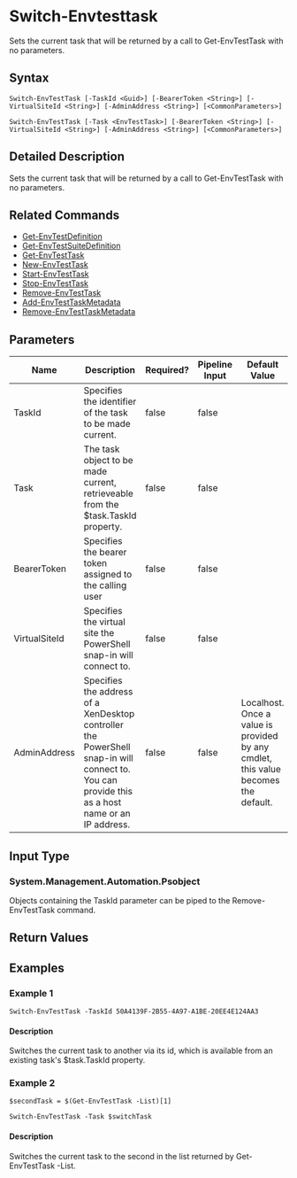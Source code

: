 ﻿
# Switch-Envtesttask
Sets the current task that will be returned by a call to Get-EnvTestTask with no parameters.
## Syntax
```
Switch-EnvTestTask [-TaskId <Guid>] [-BearerToken <String>] [-VirtualSiteId <String>] [-AdminAddress <String>] [<CommonParameters>]

Switch-EnvTestTask [-Task <EnvTestTask>] [-BearerToken <String>] [-VirtualSiteId <String>] [-AdminAddress <String>] [<CommonParameters>]
```
## Detailed Description
Sets the current task that will be returned by a call to Get-EnvTestTask with no parameters.


## Related Commands

* [Get-EnvTestDefinition](../Get-EnvTestDefinition/)
* [Get-EnvTestSuiteDefinition](../Get-EnvTestSuiteDefinition/)
* [Get-EnvTestTask](../Get-EnvTestTask/)
* [New-EnvTestTask](../New-EnvTestTask/)
* [Start-EnvTestTask](../Start-EnvTestTask/)
* [Stop-EnvTestTask](../Stop-EnvTestTask/)
* [Remove-EnvTestTask](../Remove-EnvTestTask/)
* [Add-EnvTestTaskMetadata](../Add-EnvTestTaskMetadata/)
* [Remove-EnvTestTaskMetadata](../Remove-EnvTestTaskMetadata/)
## Parameters
| Name   | Description | Required? | Pipeline Input | Default Value |
| --- | --- | --- | --- | --- |
| TaskId | Specifies the identifier of the task to be made current. | false | false |  |
| Task | The task object to be made current, retrieveable from the \$task.TaskId property. | false | false |  |
| BearerToken | Specifies the bearer token assigned to the calling user | false | false |  |
| VirtualSiteId | Specifies the virtual site the PowerShell snap-in will connect to. | false | false |  |
| AdminAddress | Specifies the address of a XenDesktop controller the PowerShell snap-in will connect to. You can provide this as a host name or an IP address. | false | false | Localhost. Once a value is provided by any cmdlet, this value becomes the default. |

## Input Type

### System.Management.Automation.Psobject
Objects containing the TaskId parameter can be piped to the Remove-EnvTestTask command.
## Return Values

### 

## Examples

### Example 1
```
Switch-EnvTestTask -TaskId 50A4139F-2B55-4A97-A1BE-20EE4E124AA3
```
#### Description
Switches the current task to another via its id, which is available from an existing task's \$task.TaskId property.
### Example 2
```
$secondTask = $(Get-EnvTestTask -List)[1]

Switch-EnvTestTask -Task $switchTask
```
#### Description
Switches the current task to the second in the list returned by Get-EnvTestTask -List.
